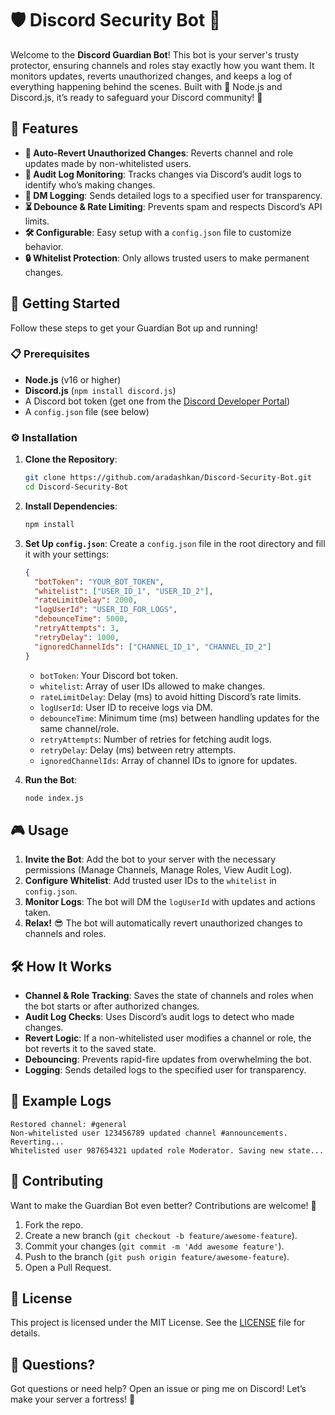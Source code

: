 # 🛡️ Discord Security Bot 🤖

Welcome to the **Discord Guardian Bot**! This bot is your server's trusty protector, ensuring channels and roles stay exactly how you want them. It monitors updates, reverts unauthorized changes, and keeps a log of everything happening behind the scenes. Built with 💪 Node.js and Discord.js, it’s ready to safeguard your Discord community! 🚀

## 🌟 Features

- **🔄 Auto-Revert Unauthorized Changes**: Reverts channel and role updates made by non-whitelisted users.
- **📜 Audit Log Monitoring**: Tracks changes via Discord’s audit logs to identify who’s making changes.
- **📩 DM Logging**: Sends detailed logs to a specified user for transparency.
- **⏳ Debounce & Rate Limiting**: Prevents spam and respects Discord’s API limits.
- **🛠️ Configurable**: Easy setup with a `config.json` file to customize behavior.
- **🔒 Whitelist Protection**: Only allows trusted users to make permanent changes.

## 🚀 Getting Started

Follow these steps to get your Guardian Bot up and running!

### 📋 Prerequisites

- **Node.js** (v16 or higher)
- **Discord.js** (`npm install discord.js`)
- A Discord bot token (get one from the [Discord Developer Portal](https://discord.com/developers/applications))
- A `config.json` file (see below)

### ⚙️ Installation

1. **Clone the Repository**:
   ```bash
   git clone https://github.com/aradashkan/Discord-Security-Bot.git
   cd Discord-Security-Bot
   ```

2. **Install Dependencies**:
   ```bash
   npm install
   ```

3. **Set Up `config.json`**:
   Create a `config.json` file in the root directory and fill it with your settings:
   ```json
   {
     "botToken": "YOUR_BOT_TOKEN",
     "whitelist": ["USER_ID_1", "USER_ID_2"],
     "rateLimitDelay": 2000,
     "logUserId": "USER_ID_FOR_LOGS",
     "debounceTime": 5000,
     "retryAttempts": 3,
     "retryDelay": 1000,
     "ignoredChannelIds": ["CHANNEL_ID_1", "CHANNEL_ID_2"]
   }
   ```
   - `botToken`: Your Discord bot token.
   - `whitelist`: Array of user IDs allowed to make changes.
   - `rateLimitDelay`: Delay (ms) to avoid hitting Discord’s rate limits.
   - `logUserId`: User ID to receive logs via DM.
   - `debounceTime`: Minimum time (ms) between handling updates for the same channel/role.
   - `retryAttempts`: Number of retries for fetching audit logs.
   - `retryDelay`: Delay (ms) between retry attempts.
   - `ignoredChannelIds`: Array of channel IDs to ignore for updates.

4. **Run the Bot**:
   ```bash
   node index.js
   ```

## 🎮 Usage

1. **Invite the Bot**: Add the bot to your server with the necessary permissions (Manage Channels, Manage Roles, View Audit Log).
2. **Configure Whitelist**: Add trusted user IDs to the `whitelist` in `config.json`.
3. **Monitor Logs**: The bot will DM the `logUserId` with updates and actions taken.
4. **Relax!** 😎 The bot will automatically revert unauthorized changes to channels and roles.

## 🛠️ How It Works

- **Channel & Role Tracking**: Saves the state of channels and roles when the bot starts or after authorized changes.
- **Audit Log Checks**: Uses Discord’s audit logs to detect who made changes.
- **Revert Logic**: If a non-whitelisted user modifies a channel or role, the bot reverts it to the saved state.
- **Debouncing**: Prevents rapid-fire updates from overwhelming the bot.
- **Logging**: Sends detailed logs to the specified user for transparency.

## 📜 Example Logs

```
Restored channel: #general
Non-whitelisted user 123456789 updated channel #announcements. Reverting...
Whitelisted user 987654321 updated role Moderator. Saving new state...
```

## 🤝 Contributing

Want to make the Guardian Bot even better? Contributions are welcome! 🙌

1. Fork the repo.
2. Create a new branch (`git checkout -b feature/awesome-feature`).
3. Commit your changes (`git commit -m 'Add awesome feature'`).
4. Push to the branch (`git push origin feature/awesome-feature`).
5. Open a Pull Request.

## 📝 License

This project is licensed under the MIT License. See the [LICENSE](https://github.com/AradAshkan/Discord-Security-Bot/blob/main/LICENSE.md) file for details.

## 🌈 Questions?

Got questions or need help? Open an issue or ping me on Discord! Let’s make your server a fortress! 🏰
